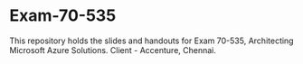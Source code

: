 # Exam-70-535
This repository holds the slides and handouts for Exam 70-535, Architecting Microsoft Azure Solutions. Client - Accenture, Chennai.
